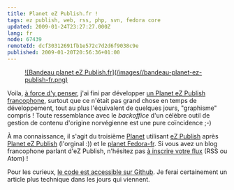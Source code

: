 ```yaml
---
title: Planet eZ Publish.fr !
tags: ez publish, web, rss, php, svn, fedora core
updated: 2009-01-24T23:27:27.000Z
lang: fr
node: 67439
remoteId: dcf30312691fb1e572c7d2d6f9038c9e
published: 2009-01-20T20:56:36+01:00
---
```

<figure class="object-center"><a href="http://www.planet-ezpublish.fr">![Bandeau planet eZ Publish.fr](/images//bandeau-planet-ez-publish-fr.png)
</a></figure>


Voila, [à force d'y penser](/post/des-sites-francophones-sur-ez-publish), j'ai fini par développer [un Planet eZ Publish francophone](http://www.planet-ezpublish.fr), surtout que ce n'était pas grand chose en temps de développement, tout au plus l'équivalent de quelques jours, &quot;graphisme&quot; compris ! Toute ressemblance avec le *backoffice* d'un célèbre outil de gestion de contenu d'origine norvégienne est une pure coïncidence ;-)


À ma connaissance, il s'agit du troisième [Planet](http://fr.wikipedia.org/wiki/Planet) utilisant [eZ Publish](/tag/ez+publish) après [Planet eZ Publish](http://www.planetezpublish.org) (l'orginal :)) et le [planet Fedora-fr](http://planet.fedora-fr.org/). Si vous avez un blog francophone parlant d'eZ Publish, n'hésitez pas [à inscrire votre flux](http://www.planet-ezpublish.fr/contact) (RSS ou Atom) !


Pour les curieux, [le code est accessible sur Github](https://github.com/dpobel/planet-ezpublish.fr). Je ferai certainement un article plus technique dans les jours qui viennent.

